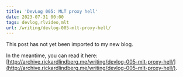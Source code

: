```yaml
---
title: 'DevLog 005: MLT proxy hell'
date: 2023-07-31 00:00
tags: devlog,rlvideo,mlt
url: /writing/devlog-005-mlt-proxy-hell/
---
```


This post has not yet been imported to my new blog.

In the meantime, you can read it here: [http://archive.rickardlindberg.me/writing/devlog-005-mlt-proxy-hell/](http://archive.rickardlindberg.me/writing/devlog-005-mlt-proxy-hell/).

